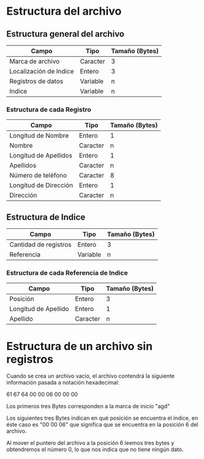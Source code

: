 # Estructura del archivo

## Estructura general del archivo

Campo       | Tipo          | Tamaño (Bytes)
------------| ------------- | --------------
Marca de archivo | Caracter | 3
Localización de Indice | Entero | 3
Registros de datos | Variable | n
Indice | Variable | n

### Estructura de cada Registro

Campo | Tipo | Tamaño (Bytes)
------| -----| --------------
Longitud de Nombre | Entero | 1
Nombre | Caracter | n
Longitud de Apellidos | Entero | 1
Apellidos | Caracter | n
Número de teléfono | Caracter | 8
Longitud de Dirección | Entero | 1
Dirección | Caracter | n

## Estructura de Indice

Campo | Tipo | Tamaño (Bytes)
------| -----| --------------
Cantidad de registros | Entero | 3
Referencia | Variable | n


### Estructura de cada Referencia de Indice

Campo | Tipo | Tamaño (Bytes)
------| -----| --------------
Posición | Entero | 3
Longitud de Apellido | Entero | 1
Apellido | Caracter | n


# Estructura de un archivo sin registros

Cuando se crea un archivo vacío, el archivo contendrá la siguiente información pasada a notación hexadecimal:

61 67 64 00 00 06 00 00 00

Los primeros tres Bytes corresponden a la marca de inicio "agd"

Los siguientes tres Bytes indican en qué posición se encuentra el índice, en éste caso es "00 00 06" que significa que se encuentra en la posición 6 del archivo.

Al mover el puntero del archivo a la posición 6 leemos tres bytes y obtendremos el número 0, lo que nos indica que no tiene ningún dato.
